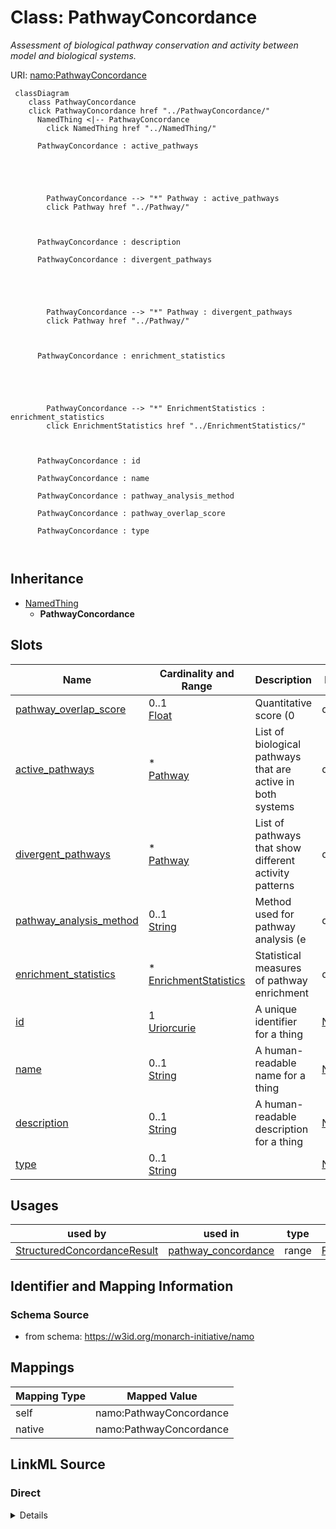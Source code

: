 

# Class: PathwayConcordance 


_Assessment of biological pathway conservation and activity between model and biological systems._





URI: [namo:PathwayConcordance](https://w3id.org/monarch-initiative/namo/PathwayConcordance)





```mermaid
 classDiagram
    class PathwayConcordance
    click PathwayConcordance href "../PathwayConcordance/"
      NamedThing <|-- PathwayConcordance
        click NamedThing href "../NamedThing/"
      
      PathwayConcordance : active_pathways
        
          
    
        
        
        PathwayConcordance --> "*" Pathway : active_pathways
        click Pathway href "../Pathway/"
    

        
      PathwayConcordance : description
        
      PathwayConcordance : divergent_pathways
        
          
    
        
        
        PathwayConcordance --> "*" Pathway : divergent_pathways
        click Pathway href "../Pathway/"
    

        
      PathwayConcordance : enrichment_statistics
        
          
    
        
        
        PathwayConcordance --> "*" EnrichmentStatistics : enrichment_statistics
        click EnrichmentStatistics href "../EnrichmentStatistics/"
    

        
      PathwayConcordance : id
        
      PathwayConcordance : name
        
      PathwayConcordance : pathway_analysis_method
        
      PathwayConcordance : pathway_overlap_score
        
      PathwayConcordance : type
        
      
```





## Inheritance
* [NamedThing](NamedThing.md)
    * **PathwayConcordance**



## Slots

| Name | Cardinality and Range | Description | Inheritance |
| ---  | --- | --- | --- |
| [pathway_overlap_score](pathway_overlap_score.md) | 0..1 <br/> [Float](Float.md) | Quantitative score (0 | direct |
| [active_pathways](active_pathways.md) | * <br/> [Pathway](Pathway.md) | List of biological pathways that are active in both systems | direct |
| [divergent_pathways](divergent_pathways.md) | * <br/> [Pathway](Pathway.md) | List of pathways that show different activity patterns | direct |
| [pathway_analysis_method](pathway_analysis_method.md) | 0..1 <br/> [String](String.md) | Method used for pathway analysis (e | direct |
| [enrichment_statistics](enrichment_statistics.md) | * <br/> [EnrichmentStatistics](EnrichmentStatistics.md) | Statistical measures of pathway enrichment | direct |
| [id](id.md) | 1 <br/> [Uriorcurie](Uriorcurie.md) | A unique identifier for a thing | [NamedThing](NamedThing.md) |
| [name](name.md) | 0..1 <br/> [String](String.md) | A human-readable name for a thing | [NamedThing](NamedThing.md) |
| [description](description.md) | 0..1 <br/> [String](String.md) | A human-readable description for a thing | [NamedThing](NamedThing.md) |
| [type](type.md) | 0..1 <br/> [String](String.md) |  | [NamedThing](NamedThing.md) |





## Usages

| used by | used in | type | used |
| ---  | --- | --- | --- |
| [StructuredConcordanceResult](StructuredConcordanceResult.md) | [pathway_concordance](pathway_concordance.md) | range | [PathwayConcordance](PathwayConcordance.md) |







## Identifier and Mapping Information






### Schema Source


* from schema: https://w3id.org/monarch-initiative/namo




## Mappings

| Mapping Type | Mapped Value |
| ---  | ---  |
| self | namo:PathwayConcordance |
| native | namo:PathwayConcordance |






## LinkML Source

<!-- TODO: investigate https://stackoverflow.com/questions/37606292/how-to-create-tabbed-code-blocks-in-mkdocs-or-sphinx -->

### Direct

<details>
```yaml
name: PathwayConcordance
description: Assessment of biological pathway conservation and activity between model
  and biological systems.
from_schema: https://w3id.org/monarch-initiative/namo
is_a: NamedThing
attributes:
  pathway_overlap_score:
    name: pathway_overlap_score
    description: Quantitative score (0.0-1.0) representing pathway overlap.
    from_schema: https://w3id.org/monarch-initiative/namo
    rank: 1000
    domain_of:
    - PathwayConcordance
    range: float
  active_pathways:
    name: active_pathways
    description: List of biological pathways that are active in both systems.
    from_schema: https://w3id.org/monarch-initiative/namo
    rank: 1000
    domain_of:
    - PathwayConcordance
    range: Pathway
    multivalued: true
    inlined: true
    inlined_as_list: true
  divergent_pathways:
    name: divergent_pathways
    description: List of pathways that show different activity patterns.
    from_schema: https://w3id.org/monarch-initiative/namo
    rank: 1000
    domain_of:
    - PathwayConcordance
    range: Pathway
    multivalued: true
    inlined: true
    inlined_as_list: true
  pathway_analysis_method:
    name: pathway_analysis_method
    description: Method used for pathway analysis (e.g., GSEA, Over-representation
      analysis).
    from_schema: https://w3id.org/monarch-initiative/namo
    rank: 1000
    domain_of:
    - PathwayConcordance
  enrichment_statistics:
    name: enrichment_statistics
    description: Statistical measures of pathway enrichment.
    from_schema: https://w3id.org/monarch-initiative/namo
    rank: 1000
    domain_of:
    - PathwayConcordance
    range: EnrichmentStatistics
    multivalued: true
    inlined: true
    inlined_as_list: true

```
</details>

### Induced

<details>
```yaml
name: PathwayConcordance
description: Assessment of biological pathway conservation and activity between model
  and biological systems.
from_schema: https://w3id.org/monarch-initiative/namo
is_a: NamedThing
attributes:
  pathway_overlap_score:
    name: pathway_overlap_score
    description: Quantitative score (0.0-1.0) representing pathway overlap.
    from_schema: https://w3id.org/monarch-initiative/namo
    rank: 1000
    alias: pathway_overlap_score
    owner: PathwayConcordance
    domain_of:
    - PathwayConcordance
    range: float
  active_pathways:
    name: active_pathways
    description: List of biological pathways that are active in both systems.
    from_schema: https://w3id.org/monarch-initiative/namo
    rank: 1000
    alias: active_pathways
    owner: PathwayConcordance
    domain_of:
    - PathwayConcordance
    range: Pathway
    multivalued: true
    inlined: true
    inlined_as_list: true
  divergent_pathways:
    name: divergent_pathways
    description: List of pathways that show different activity patterns.
    from_schema: https://w3id.org/monarch-initiative/namo
    rank: 1000
    alias: divergent_pathways
    owner: PathwayConcordance
    domain_of:
    - PathwayConcordance
    range: Pathway
    multivalued: true
    inlined: true
    inlined_as_list: true
  pathway_analysis_method:
    name: pathway_analysis_method
    description: Method used for pathway analysis (e.g., GSEA, Over-representation
      analysis).
    from_schema: https://w3id.org/monarch-initiative/namo
    rank: 1000
    alias: pathway_analysis_method
    owner: PathwayConcordance
    domain_of:
    - PathwayConcordance
    range: string
  enrichment_statistics:
    name: enrichment_statistics
    description: Statistical measures of pathway enrichment.
    from_schema: https://w3id.org/monarch-initiative/namo
    rank: 1000
    alias: enrichment_statistics
    owner: PathwayConcordance
    domain_of:
    - PathwayConcordance
    range: EnrichmentStatistics
    multivalued: true
    inlined: true
    inlined_as_list: true
  id:
    name: id
    description: A unique identifier for a thing
    from_schema: https://w3id.org/monarch-initiative/namo
    rank: 1000
    slot_uri: schema:identifier
    identifier: true
    alias: id
    owner: PathwayConcordance
    domain_of:
    - NamedThing
    - Reference
    range: uriorcurie
    required: true
  name:
    name: name
    description: A human-readable name for a thing
    from_schema: https://w3id.org/monarch-initiative/namo
    rank: 1000
    slot_uri: schema:name
    alias: name
    owner: PathwayConcordance
    domain_of:
    - NamedThing
    range: string
  description:
    name: description
    description: A human-readable description for a thing
    from_schema: https://w3id.org/monarch-initiative/namo
    rank: 1000
    slot_uri: schema:description
    alias: description
    owner: PathwayConcordance
    domain_of:
    - NamedThing
    range: string
  type:
    name: type
    from_schema: https://w3id.org/monarch-initiative/namo
    rank: 1000
    designates_type: true
    alias: type
    owner: PathwayConcordance
    domain_of:
    - NamedThing
    range: string

```
</details>